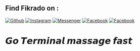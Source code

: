 ## Find Fikrado on :
[![Github](https://img.shields.io/badge/Github-fikrado-yellow?style=for-the-badge&logo=github)](https://github.com/fikrado)
[![Instagram](https://img.shields.io/badge/IG-%40mr__yahye-red?style=for-the-badge&logo=instagram)](https://www.instagram.com/mr__yahe)
[![Messenger](https://img.shields.io/badge/telegram-blue?style=for-the-badge&logo=telegram)](https://t.me/fikrado_hacker)
[![Facebook](https://img.shields.io/badge/facebook-black?style=for-the-badge&logo=Facebook)](https://facebook.com/fikrado4048063)
[![Facebook](https://img.shields.io/badge/Go-white?style=for-the-badge&logo=Go)](https://facebook.com/fikrado4048063)




# 𝙂𝙤 𝙏𝙚𝙧𝙢𝙞𝙣𝙖𝙡 𝙢𝙖𝙨𝙨𝙖𝙜𝙚 𝙛𝙖𝙨𝙩 


